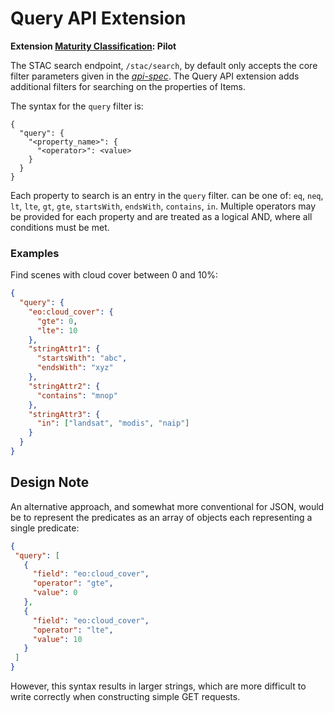# Query API Extension

**Extension [Maturity Classification](../../../extensions/README.md#extension-maturity): Pilot**

The STAC search endpoint, `/stac/search`, by default only accepts the core filter parameters given in the *[api-spec](../../api-spec.md)*. The Query API extension adds additional filters for searching on the properties of Items.

The syntax for the `query` filter is:

<!-- use unflavored code here, as <value> is not valid JSON and is highlighted as an error -->
```
{
  "query": {
    "<property_name>": {
      "<operator>": <value>
    }
  }
}
```

Each property to search is an entry in the `query` filter. <operator> can be one of: `eq`, `neq`, `lt`, `lte`, `gt`, `gte`, `startsWith`, `endsWith`, `contains`, `in`. 
Multiple operators may be provided for each property and are treated as a logical AND, where all conditions must be met.

### Examples

Find scenes with cloud cover between 0 and 10%:

```json
{
  "query": {
    "eo:cloud_cover": {
      "gte": 0,
      "lte": 10
    },
    "stringAttr1": {
      "startsWith": "abc",
      "endsWith": "xyz"
    },
    "stringAttr2": {
      "contains": "mnop"
    },
    "stringAttr3": {
      "in": ["landsat", "modis", "naip"]
    }
  }
}
```

## Design Note

 An alternative approach, and somewhat more conventional for JSON, would be to represent the predicates as an array of
objects each representing a single predicate:

 ```json
{
  "query": [
    { 
      "field": "eo:cloud_cover",
      "operator": "gte",
      "value": 0
    },
    { 
      "field": "eo:cloud_cover",
      "operator": "lte",
      "value": 10
    }
  ]
}
``` 

 However, this syntax results in larger strings, which are more difficult to write correctly when constructing simple
GET requests. 